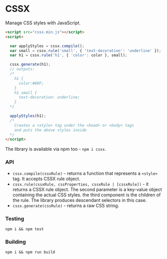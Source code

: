 # CSSX

Manage CSS styles with JavaScript.

```html
<script src="cssx.min.js"></script>
<script>

  var applyStyles = cssx.compile();
  var small = cssx.rule('small', { 'text-decoration': 'underline' });
  var h1 = cssx.rule('h1', { 'color': color }, small);

  cssx.generate(h1);
  // outputs:
  /*
    h1 {
      color:#00F;
    }
    h1 small {
      text-decoration: underline;
    }
  */

  applyStyles(h1);
  /*
    Creates a <style> tag under the <head> or <body> tags
    and puts the above styles inside
  */
</script>
```

The library is available via npm too - `npm i cssx`.

### API

* `cssx.compile(cssxRule)` - returns a function that represents a `<style>` tag. It accepts CSSX rule object.
* `cssx.rule(cssxRule, cssProperties, cssxRule | [cssxRule])` - it returns a CSSX rule object. The second parameter is a key-value object containing the actual CSS styles. the third component is the children of the rule. The library produces descendant selectors in this case.
* `cssx.generate(cssRule)` - returns a raw CSS string.

### Testing

```
npm i && npm test
```

### Building

```
npm i && npm run build
```
